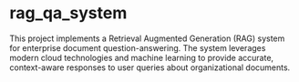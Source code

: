 # rag_qa_system
This project implements a Retrieval Augmented Generation (RAG) system for enterprise document question-answering. The system leverages modern cloud technologies and machine learning to provide accurate, context-aware responses to user queries about organizational documents.
